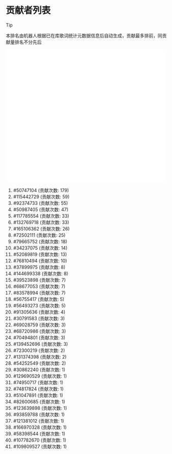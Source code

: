 # 贡献者列表

> [!TIP]
> 本排名由机器人根据已在库歌词统计元数据信息后自动生成，贡献最多排前，同贡献量排名不分先后

![贡献者头像画廊](./CONTRIBUTORS.svg)

1. #50747104 (贡献次数: 179)
2. #115442729 (贡献次数: 59)
3. #92374733 (贡献次数: 55)
4. #50987405 (贡献次数: 47)
5. #117785554 (贡献次数: 33)
6. #132769718 (贡献次数: 33)
7. #165106362 (贡献次数: 26)
8. #72502111 (贡献次数: 25)
9. #79665752 (贡献次数: 18)
10. #34237075 (贡献次数: 14)
11. #52089819 (贡献次数: 13)
12. #76810494 (贡献次数: 10)
13. #37899975 (贡献次数: 8)
14. #144699338 (贡献次数: 8)
15. #39523898 (贡献次数: 7)
16. #68677053 (贡献次数: 7)
17. #83578994 (贡献次数: 7)
18. #56755417 (贡献次数: 5)
19. #56493273 (贡献次数: 5)
20. #91305636 (贡献次数: 4)
21. #30791583 (贡献次数: 3)
22. #69028759 (贡献次数: 3)
23. #68720986 (贡献次数: 3)
24. #70494801 (贡献次数: 3)
25. #139452696 (贡献次数: 3)
26. #72300219 (贡献次数: 2)
27. #131374398 (贡献次数: 2)
28. #54252549 (贡献次数: 2)
29. #30862240 (贡献次数: 1)
30. #129690529 (贡献次数: 1)
31. #74950717 (贡献次数: 1)
32. #74817824 (贡献次数: 1)
33. #51047891 (贡献次数: 1)
34. #82600685 (贡献次数: 1)
35. #123639898 (贡献次数: 1)
36. #93859788 (贡献次数: 1)
37. #121381012 (贡献次数: 1)
38. #166970328 (贡献次数: 1)
39. #58398544 (贡献次数: 1)
40. #107782670 (贡献次数: 1)
41. #109809527 (贡献次数: 1)
